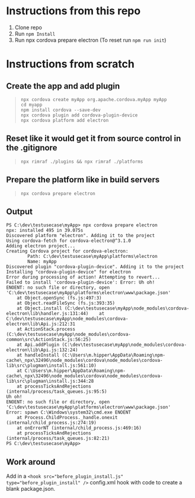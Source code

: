 # Instructions from this repo
1. Clone repo
2. Run `npm Install`
3. Run npx cordova prepare electron
(To reset run `npm run init`)

# Instructions from scratch

## Create the app and add plugin
>`npx cordova create myApp org.apache.cordova.myApp myApp`  
`cd myapp`  
`npm install cordova --save-dev`  
`npx cordova plugin add cordova-plugin-device`  
`npx cordova platform add electron`  

## Reset like it would get it from source control in the .gitignore
>`npx rimraf ./plugins && npx rimraf ./platforms`

## Prepare the platform like in build servers
>`npx cordova prepare electron`

## Output
```
PS C:\dev\testusecase\myApp> npx cordova prepare electron
npx: installed 495 in 39.075s
Discovered platform "electron". Adding it to the project
Using cordova-fetch for cordova-electron@^3.1.0
Adding electron project...
Creating Cordova project for cordova-electron:
        Path: C:\dev\testusecase\myApp\platforms\electron
        Name: myApp
Discovered plugin "cordova-plugin-device". Adding it to the project
Installing "cordova-plugin-device" for electron
Error during processing of action! Attempting to revert...
Failed to install 'cordova-plugin-device': Error: Uh oh!
ENOENT: no such file or directory, open 'C:\dev\testusecase\myApp\platforms\electron\www\package.json'
    at Object.openSync (fs.js:497:3)
    at Object.readFileSync (fs.js:393:35)
    at Object.install (C:\dev\testusecase\myApp\node_modules\cordova-electron\lib\handler.js:131:44)    at C:\dev\testusecase\myApp\node_modules\cordova-electron\lib\Api.js:212:31
    at ActionStack.process (C:\dev\testusecase\myApp\node_modules\cordova-common\src\ActionStack.js:56:25)
    at Api.addPlugin (C:\dev\testusecase\myApp\node_modules\cordova-electron\lib\Api.js:132:24)     
    at handleInstall (C:\Users\m.hipper\AppData\Roaming\npm-cache\_npx\32496\node_modules\cordova\node_modules\cordova-lib\src\plugman\install.js:561:10)
    at C:\Users\m.hipper\AppData\Roaming\npm-cache\_npx\32496\node_modules\cordova\node_modules\cordova-lib\src\plugman\install.js:344:28
    at processTicksAndRejections (internal/process/task_queues.js:95:5)
Uh oh!
ENOENT: no such file or directory, open 'C:\dev\testusecase\myApp\platforms\electron\www\package.json'
Error: spawn C:\Windows\system32\cmd.exe ENOENT
    at Process.ChildProcess._handle.onexit (internal/child_process.js:274:19)
    at onErrorNT (internal/child_process.js:469:16)
    at processTicksAndRejections (internal/process/task_queues.js:82:21)
PS C:\dev\testusecase\myApp>
```


## Work around
Add in a `<hook src="before_plugin_install.js" type="before_plugin_install" />` config.xml hook with code to create a blank package.json.